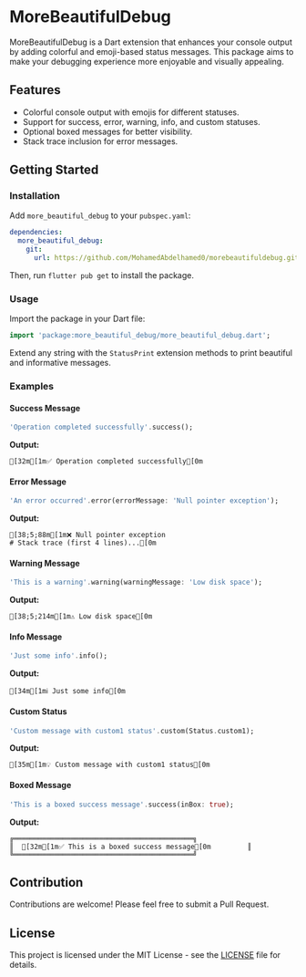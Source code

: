
# MoreBeautifulDebug

MoreBeautifulDebug is a Dart extension that enhances your console output by adding colorful and emoji-based status messages. This package aims to make your debugging experience more enjoyable and visually appealing.

## Features

- Colorful console output with emojis for different statuses.
- Support for success, error, warning, info, and custom statuses.
- Optional boxed messages for better visibility.
- Stack trace inclusion for error messages.

## Getting Started

### Installation

Add `more_beautiful_debug` to your `pubspec.yaml`:

```yaml
dependencies:
  more_beautiful_debug:
    git:
      url: https://github.com/MohamedAbdelhamed0/morebeautifuldebug.git
```

Then, run `flutter pub get` to install the package.

### Usage

Import the package in your Dart file:

```dart
import 'package:more_beautiful_debug/more_beautiful_debug.dart';
```

Extend any string with the `StatusPrint` extension methods to print beautiful and informative messages.

### Examples

#### Success Message

```dart
'Operation completed successfully'.success();
```

**Output:**

```shell
[32m[1m✅ Operation completed successfully[0m
```

#### Error Message

```dart
'An error occurred'.error(errorMessage: 'Null pointer exception');
```

**Output:**

```shell
[38;5;88m[1m❌ Null pointer exception
# Stack trace (first 4 lines)...[0m
```

#### Warning Message

```dart
'This is a warning'.warning(warningMessage: 'Low disk space');
```

**Output:**

```shell
[38;5;214m[1m⚠️ Low disk space[0m
```

#### Info Message

```dart
'Just some info'.info();
```

**Output:**

```shell
[34m[1mℹ️ Just some info[0m
```

#### Custom Status

```dart
'Custom message with custom1 status'.custom(Status.custom1);
```

**Output:**

```shell
[35m[1m💡 Custom message with custom1 status[0m
```

#### Boxed Message

```dart
'This is a boxed success message'.success(inBox: true);
```

**Output:**

```shell
╔════════════════════════════════════════════╗
║  [32m[1m✅ This is a boxed success message[0m         ║
╚════════════════════════════════════════════╝
```

## Contribution

Contributions are welcome! Please feel free to submit a Pull Request.

## License

This project is licensed under the MIT License - see the [LICENSE](LICENSE) file for details.
